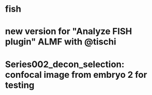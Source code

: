 # fish
# new version for "Analyze FISH plugin" ALMF with @tischi

# Series002_decon_selection: confocal image from embryo 2 for testing 
